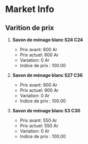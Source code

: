 # Market Info

## Varition de prix

1. **Savon de ménage blanc S24 C24**
   - Prix avant: 600 Ar
   - Prix actuel: 600 Ar
   - Variation: 0 Ar
   - Indice de prix : 100.00

2. **Savon de ménage blanc S27 C36**
   - Prix avant: 900 Ar
   - Prix actuel: 900 Ar
   - Variation: 0 Ar
   - Indice de prix : 100.00

3. **Savon de ménage blanc S3 C30**
   - Prix avant: 550 Ar
   - Prix actuel: 550 Ar
   - Variation: 0 Ar
   - Indice de prix : 100.00

